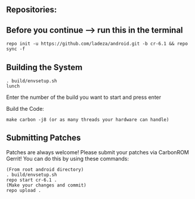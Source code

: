 Repositories:
---------------

Before you continue --> run this in the terminal
----------------------------------------
    repo init -u https://github.com/ladeza/android.git -b cr-6.1 && repo sync -f

Building the System
---------------

    . build/envsetup.sh
    lunch

Enter the number of the build you want to start and press enter

Build the Code:

    make carbon -j8 (or as many threads your hardware can handle)

Submitting Patches
------------------
Patches are always welcome!  Please submit your patches via CarbonROM Gerrit!
You can do this by using these commands:

    (From root android directory)
    . build/envsetup.sh
    repo start cr-6.1 .
    (Make your changes and commit)
    repo upload .

